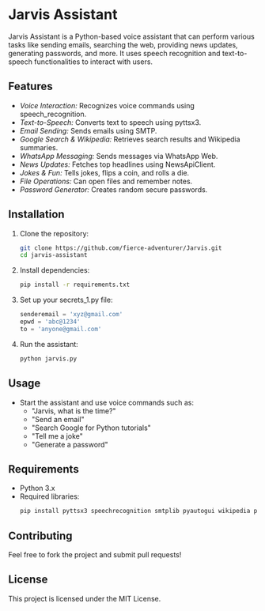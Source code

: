 # Jarvis Assistant

Jarvis Assistant is a Python-based voice assistant that can perform various tasks like sending emails, searching the web, providing news updates, generating passwords, and more. It uses speech recognition and text-to-speech functionalities to interact with users.

## Features

- *Voice Interaction:* Recognizes voice commands using speech_recognition.
- *Text-to-Speech:* Converts text to speech using pyttsx3.
- *Email Sending:* Sends emails using SMTP.
- *Google Search & Wikipedia:* Retrieves search results and Wikipedia summaries.
- *WhatsApp Messaging:* Sends messages via WhatsApp Web.
- *News Updates:* Fetches top headlines using NewsApiClient.
- *Jokes & Fun:* Tells jokes, flips a coin, and rolls a die.
- *File Operations:* Can open files and remember notes.
- *Password Generator:* Creates random secure passwords.

## Installation

1. Clone the repository:
   ```bash
   git clone https://github.com/fierce-adventurer/Jarvis.git
   cd jarvis-assistant
   
2. Install dependencies:
   ```bash
   pip install -r requirements.txt
   
3. Set up your secrets_1.py file:
   ```python
   senderemail = 'xyz@gmail.com'
   epwd = 'abc@1234'
   to = 'anyone@gmail.com'
   
4. Run the assistant:
   ```bash
   python jarvis.py
   

## Usage

- Start the assistant and use voice commands such as:
  - "Jarvis, what is the time?"
  - "Send an email"
  - "Search Google for Python tutorials"
  - "Tell me a joke"
  - "Generate a password"

## Requirements

- Python 3.x
- Required libraries:
  ```bash
  pip install pyttsx3 speechrecognition smtplib pyautogui wikipedia pywhatkit newsapi clipboard nltk pyjokes
  

## Contributing

Feel free to fork the project and submit pull requests!

## License

This project is licensed under the MIT License.
